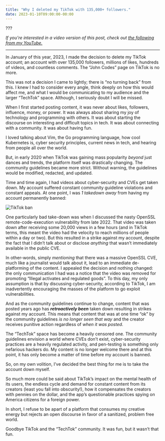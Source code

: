 ```yaml
---
title: "Why I deleted my TikTok with 135,000+ followers."
date: 2023-01-10T09:00:00-00:00
---
```


???

_If you're interested in a video version of this post,
check out [the following from my YouTube.]()_

---

In January of this year, 2023, I made the decision to delete my TikTok
account; an account with over 135,000 followers, millions of likes, hundreds of
videos, and countless comments. The “John Codes” page on TikTok is no more.

This was not a decision I came to lightly;  there is “no turning back” from
this. I knew I had to consider every angle, think deeply on how this would
affect me, and what I would be communicating to my audience and the larger
“TechTok” space. Although, I seriously doubt I will be missed.

When I first started posting content, it was never about likes, followers,
influence, money, or power. It was always about sharing my joy of technology
and programming with others. It was about starting the discourse on interesting
and difficult topics in tech. It was about connecting with a community. It was
about having fun.

I loved talking about Vim, the Go programming language, how cool Kubernetes is,
cyber security principles, current news in tech, and hearing from people all
over the world.

But, in early 2020 when TikTok was gaining mass popularity *beyond* just dances
and trends, the platform itself was drastically changing. The community
guidelines became more strict. Without warning, the guidelines would be
modified, redacted, and updated.

Time and time again, I had videos about cyber-security and CVEs get taken down.
My account suffered constant community guideline violations and constant
appeals. At one point, I was *1 takedown away* from having my account
permanently banned:

![TikTok ban](/images/tiktok-ban.jpg)

One particularly bad take-down was when I discussed the nasty OpenSSL
remote-code-execution vulnerability from late 2022. That video was taken down
after receiving some 20,000 views in a few hours (and in TikTok terms, this
meant the video had the velocity to reach millions of people within a day or
two). But this resulted in a strike against my account, despite the fact that I
didn’t talk about or disclose *anything* that wasn’t immediately available in
the public CVE.

In other-words, simply *mentioning* that there was a massive OpenSSL CVE, much
like a journalist would talk about it, lead to an immediate de-platforming of
the content. I appealed the decision and nothing changed: the only
communication I had was a notice that the video was removed for promoting
“Illegal activates and regulated goods”. To this day, my only assumption is
that by discussing cyber-security, according to TikTok, I am inadvertently
encouraging the masses of the platform to go exploit vulnerabilities.

And as the community guidelines continue to change, content that was posted
years ago has *************retroactively been************* taken down resulting
in strikes against my account. This means that content that was at one time
“ok” by the community guidelines *is no longer seen that way* and the creator
receives punitive action regardless of *when it was posted*.

The “TechTok” space has become a heavily censored one. The community guidelines
envision a world where CVEs don’t exist, cyber-security practices are a heavily
regulated activity, and pen-testing is something only nefarious hackers do. My
content is no longer welcome there and at this point, it has only become a
matter of time before my account is banned.

So, on my own volition, I’ve decided the best thing for me is to take the
account down myself.

So much more could be said about TikTok’s impact on the mental health of its
users, the endless cycle and demand for constant content from its creators
(least you fall into obscurity!), how it compensates the creators with pennies
on the dollar, and the app’s questionable practices spying on America citizens
for a foreign power.

In short, I refuse to be apart of a platform that consumes my creative energy
but rejects an open discourse in favor of a sanitized, problem free world.

Goodbye TikTok and the “TechTok” community. It was fun, but it wasn’t that fun.
